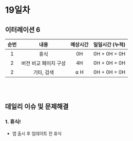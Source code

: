 # 19일차
## 이터레이션 6
|순번|내용|예상시간|일일시간 (누적)
|:---:|:-----:|:-------:|:-------:
|1|휴식| 0H | 0H + 0H = 0H
|2|버전 비교 페이지 구성| 4H | 0H + 0H = 0H
|2|기타, 검색| ⍺ H | 0H + 0H = 0H


</br></br>
## 데일리 이슈 및 문제해결
### 1. 휴식!   
  - 앱 출시 후 업데이트 전 휴식
